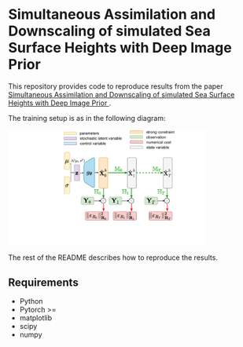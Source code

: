 # Simultaneous Assimilation and Downscaling of simulated Sea Surface Heights with Deep Image Prior


This repository provides code to reproduce results from the paper [Simultaneous Assimilation and Downscaling of simulated Sea Surface Heights with Deep Image Prior
](https://).

The training setup is as in the following diagram:

<img src="https://github.com/EarthVision22id44/cvpr_workshop/blob/master/figures/DIP4DVarSR.pdf" width="400">

The rest of the README describes how to reproduce the results.

Requirements
---
- Python 
- Pytorch >= 
- matplotlib
- scipy
- numpy
